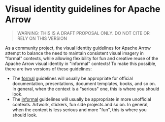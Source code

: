 
# Visual identity guidelines for Apache Arrow

> WARNING: THIS IS A DRAFT PROPOSAL ONLY. DO NOT CITE OR RELY ON THIS VERSION

As a community project, the visual identity guidelines for Apache Arrow attempt to balance the need to maintain consistent visual imagery in "formal" contexts, while allowing flexibility for fun and creative reuse of the Apache Arrow visual identity in "informal" contexts! To make this possible, there are two versions of these guidelines:

- The [formal](/formal) guidelines will usually be appropriate for official documentation, presentations, document templates, books, and so on. In general, when the context is a "serious" one, this is where you should look.
- The [informal](/informal) guidelines will usually be appropriate in more unofficial contexts. Artwork, stickers, fun side projects and so on. In general, when the context is less serious and more "fun", this is where you should look.
